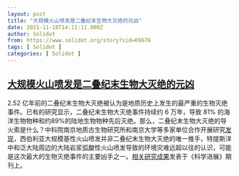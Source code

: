 ```yaml
---
layout: post
title: "大规模火山喷发是二叠纪末生物大灭绝的元凶"
date: 2021-11-18T14:11:11.000Z
author: Solidot
from: https://www.solidot.org/story?sid=69676
tags: [ Solidot ]
categories: [ Solidot ]
---
```

<!--1637244671000-->
[大规模火山喷发是二叠纪末生物大灭绝的元凶](https://www.solidot.org/story?sid=69676)
------

<div>
2.52 亿年前的二叠纪末生物大灭绝被认为是地质历史上发生的最严重的生物灭绝事件。已有的研究显示，二叠纪末生物大灭绝事件持续约 6 万年，导致 81% 的海洋生物物种和约89%的陆地生物物种先后灭绝。那么，二叠纪末生物大灭绝的导火索是什么？中科院南京地质古生物研究所和南京大学等多家单位合作开展研究<a href="http://news.sciencenet.cn/htmlnews/2021/11/469201.shtm">发现</a>，西伯利亚大规模基性火山喷发并非二叠纪末生物大灭绝的唯一推手，特提斯洋中和泛大陆周边的大陆岩浆弧酸性火山喷发导致的环境灾难远超以往的认识，可能是这次最大的生物灭绝事件的主要凶手之一。<a href="https://www.science.org/doi/10.1126/sciadv.abh1390" target="_blank">相关研究成果</a>发表于《科学进展》期刊上。
</div>
